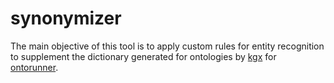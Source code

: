 # synonymizer

The main objective of this tool is to apply custom rules for entity recognition to supplement the dictionary generated for ontologies by [kgx](https://github.com/biolink/kgx) for [ontorunner](https://github.com/monarch-initiative/ontorunner).
